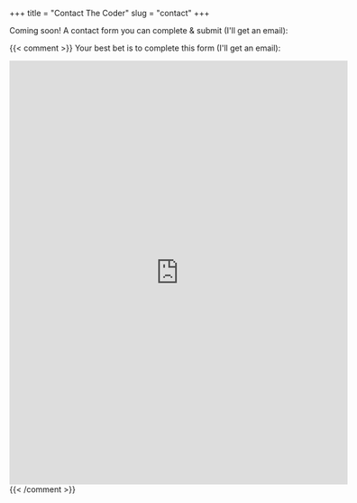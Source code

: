 +++
title = "Contact The Coder"
slug = "contact"
+++

Coming soon!  A contact form you can complete & submit (I'll get an email):

{{< comment >}}
Your best bet is to complete this form (I'll get an email):

<iframe src="https://docs.google.com/forms/d/e/1FAIpQLSe_VGvHTfU_pBgMfr2K-qZzjf4k2nWVKtn--jor_xpFgWtoIw/viewform?embedded=true" width="600" height="751" frameborder="0" marginheight="0" marginwidth="0"
    style="height:751px;">
    <!-- FIX: added style= so form not short/scrollable -->
 Loading...
</iframe>
{{< /comment >}}
